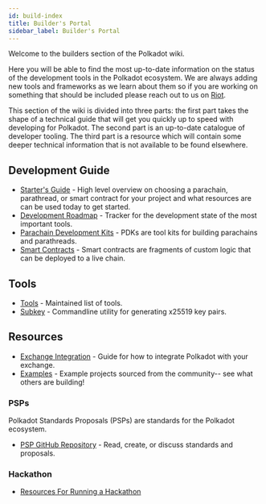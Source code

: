 ```yaml
---
id: build-index
title: Builder's Portal
sidebar_label: Builder's Portal
---
```


Welcome to the builders section of the Polkadot wiki.

Here you will be able to find the most up-to-date information on the status of the development tools in the Polkadot
ecosystem. We are always adding new tools and frameworks as we learn about them so if you are working on something that
should be included please reach out to us on [Riot](https://riot.im/app/#/room/#polkadot-watercooler:matrix.org).

This section of the wiki is divided into three parts: the first part takes the shape of a technical guide that will get
you quickly up to speed with developing for Polkadot. The second part is an up-to-date catalogue of developer tooling.
The third part is a resource which will contain some deeper technical information that is not available to be found
elsewhere.

## Development Guide

- [Starter's Guide](build-build-with-polkadot) - High level overview on choosing a parachain, parathread, or smart contract for your project
 and what resources are can be used today to get started.
- [Development Roadmap](build-dev-roadmap) - Tracker for the development state of the most important tools.
- [Parachain Development Kits](build-pdk) - PDKs are tool kits for building parachains and parathreads.
- [Smart Contracts](build-smart-contracts) - Smart contracts are fragments of custom logic that can be deployed to a live chain.

## Tools

- [Tools](build-tools-index) - Maintained list of tools.
- [Subkey](https://substrate.dev/docs/en/ecosystem/subkey) - Commandline utility for generating x25519 key pairs.

## Resources

- [Exchange Integration](build-exchange-integration) - Guide for how to integrate Polkadot with your exchange.
- [Examples](build-examples-index) - Example projects sourced from the community-- see what others are building!

### PSPs

Polkadot Standards Proposals (PSPs) are standards for the Polkadot ecosystem.

- [PSP GitHub Repository](https://github.com/w3f/PSPs) - Read, create, or discuss standards and proposals.

### Hackathon

- [Resources For Running a Hackathon](build-hackathon)
